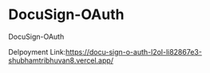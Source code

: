# DocuSign-OAuth
DocuSign-OAuth

Delpoyment Link:https://docu-sign-o-auth-l2ol-li82867e3-shubhamtribhuvan8.vercel.app/
